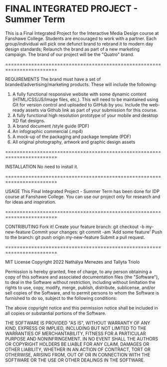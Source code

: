 # FINAL INTEGRATED PROJECT - Summer Term
This is a Final Integrated Project for the Interactive Media Design course at Fanshawe College. Students are encouraged to work with a partner. 
Each group/individual will pick one defunct brand to rebrand it to modern day design standards; Relaunch the brand as part of a new marketing campaign.
The brand of our project will be the "Quatro" brand.

========================================================================

REQUIREMENTS
The brand must have a set of branded/advertising/marketing products. These will include the following:

1. A fully functional responsive website with some dynamic content (HTML/CSS/JS/Image files, etc,). This will need to be maintained using Git for version control and uploaded to GitHub by you. Include the web-ready assets via Github link as part of your submission for this course.
2. A fully functional high resolution prototype of your mobile and desktop XD flat designs.
3. A brand document /style guide (PDF)
4. An infographic commercial (.mp4)
5. A mock-up of the packaging and package template (PDF)
6. All original photography, artwork and graphic design assets

========================================================================

INSTALLATION
No need to install it.

========================================================================

USAGE
This Final Integrated Project - Summer Term has been done for IDP course at Fanshawe College. You can use our project only for research and for ideas and inspiration.

========================================================================

CONTRIBUTING
Fork it! Create your feature branch: git checkout -b my-new-feature Commit your changes: git commit -am 'Add some feature' Push to the branch: git push origin my-new-feature Submit a pull request.

========================================================================

MIT License
Copyright 2022 Nathálya Menezes and Tallyta Triolo

Permission is hereby granted, free of charge, to any person obtaining a copy of this software and associated documentation files (the "Software"), to deal in the Software without restriction, including without limitation the rights to use, copy, modify, merge, publish, distribute, sublicense, and/or sell copies of the Software, and to permit persons to whom the Software is furnished to do so, subject to the following conditions:

The above copyright notice and this permission notice shall be included in all copies or substantial portions of the Software.

THE SOFTWARE IS PROVIDED "AS IS", WITHOUT WARRANTY OF ANY KIND, EXPRESS OR IMPLIED, INCLUDING BUT NOT LIMITED TO THE WARRANTIES OF MERCHANTABILITY, FITNESS FOR A PARTICULAR PURPOSE AND NONINFRINGEMENT. IN NO EVENT SHALL THE AUTHORS OR COPYRIGHT HOLDERS BE LIABLE FOR ANY CLAIM, DAMAGES OR OTHER LIABILITY, WHETHER IN AN ACTION OF CONTRACT, TORT OR OTHERWISE, ARISING FROM, OUT OF OR IN CONNECTION WITH THE SOFTWARE OR THE USE OR OTHER DEALINGS IN THE SOFTWARE.